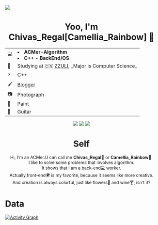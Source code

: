 <img src = 'https://s2.loli.net/2021/12/13/UoJARFLxhcg6HSd.png' />  
<h1 align="center"><b> Yoo, I'm Chivas_Regal[Camellia_Rainbow] 👋 </b></h1>

<table align="center">
  <tr><td>💻 </td><td><b><list><li>ACMer-Algorithm</li><li>C++ - BackEnd/OS</li></b></td></tr>
  <tr><td>📖 </td><td>Studying at 🇨🇳 <a href="http://www.zzuli.edu.cn/">ZZULI</a>, _Major is Computer Science_</td></tr>
  <tr><td>⚡ </td><td>C++</td></tr>
  <tr><td>🖌️ </td><td><a href="https://www.chivas-regal.top">Blogger</a></td></tr>
  <tr><td>📷 </td><td>Photograph</td></tr> 
  <tr><td>🎨 </td><td>Paint</td></tr>
  <tr><td>🎸 </td><td>Guitar</td></tr>
</table>

<p align="center">
  <img src="https://img.shields.io/badge/-C++-29beb0?style=flat&logo=cplusplus&labelColor=000000&color=004488">&nbsp;<img src="https://img.shields.io/badge/database%20kernel%20developer-8A2BE2">&nbsp;<img src="https://img.shields.io/badge/OS-4169E1"><br>
</p>

<h1 align="center"> Self</h1>
<p align="center">
Hi, I'm an ACMer.U can call me <b>Chivas_Regal🍺</b> or <b>Camellia_Rainbow🌈</b>.  <br>
I like to solve some problems that involves algorithm.  <br>
It shows that I am a back-end💻 worker.  <br>
Actually,front-end🌍 is my favorite, because it seems like more creative.<br>
And creation is always colorful, just like flowers💐 and wine🍸, isn't it?</p>

# Data
[![Activity Graph](https://activity-graph.herokuapp.com/graph?username=Chivas-Regal&theme=xcode)](https://github.com/ashutosh00710/github-readme-activity-graph)

